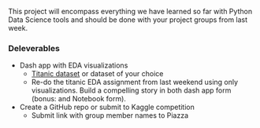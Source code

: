 This project will encompass everything we have learned so far with Python Data Science tools and should be done with your project groups from last week.

### Deleverables
- Dash app with EDA visualizations
  - [Titanic dataset](https://www.kaggle.com/c/titanic) or dataset of your choice
  - Re-do the titanic EDA assignment from last weekend using only visualizations. Build a compelling story in both dash app form (bonus: and Notebook form).
- Create a GitHub repo or submit to Kaggle competition
  - Submit link with group member names to Piazza
